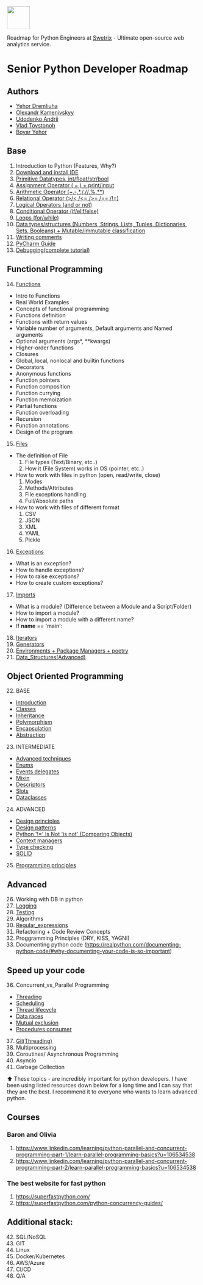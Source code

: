 <a href="https://swetrix.com/?ref=python-roadmap">
    <img src="https://swetrix.com/assets/logo_blue.svg" alt="" height="60" />
</a>

Roadmap for Python Engineers at [Swetrix](https://swetrix.com/?ref=python-roadmap) - Ultimate open-source web analytics service.

# Senior Python Developer Roadmap

## Authors
- [Yehor Dremliuha](https://www.linkedin.com/in/yehor-dremliuha-0b6161212/)
- [Olexandr Kamenivskyy](https://github.com/Sashabus)
- [Udodenko Andrii](https://github.com/elusiivee)
- [Vlad Tovstonoh](https://github.com/VladTovstonoh)
- [Boyar Yehor](https://github.com/Dod900ls1)

## Base
1. Introduction to Python (Features, Why?)
2. [Download and install IDE](Base/2.Download%20and%20install%20IDE.md)
3. [Primitive Datatypes, int/float/str/bool](Base/3.Primitive%20Datatypes.md)
4. [Assignment Operator ( = ) + print/input](Base/4.Print_input.md)
5. [Arithmetic Operator (+,-,*,/,//,%,**)](Base/5.Arithmetic%20Operators.md)
6. [Relational Operator (>/< /<= />= /== /!=)](Base/6-8.Logical%20Conditional.md)
7. [Logical Operators (and or not)](Base/6-8.Logical%20Conditional.md)
8. [Conditional Operator (if/elif/else)](Base/6-8.Logical%20Conditional.md)
9. [Loops (for/while)](Base/9.loops.md)
10. [Data types/structures (Numbers, Strings, Lists, Tuples, Dictionaries, Sets, Booleans) + Mutable/Immutable
    classification](Base/10.0.Data_Structures.md)
11. [Writing comments](Base/11.Writing_comments.md)
12. [PyCharm Guide](Base/12.PyCharm_Features.md)
13. [Debugging(complete tutorial)](Base/13.Debugging.md)

## Functional Programming
14. [Functions](Functional_Programming/14.Functions.md)
 - Intro to Functions
 - Real World Examples
 - Concepts of functional programming
 - Functions definition
 - Functions with return values
 - Variable number of arguments, Default arguments and Named arguments
 - Optional arguments (args*, **kwargs)
 - Higher-order functions
 - Closures
 - Global, local, nonlocal and builtin functions
 - Decorators
 - Anonymous functions
 - Function pointers
 - Function composition
 - Function currying
 - Function memoization
 - Partial functions
 - Function overloading
 - Recursion
 - Function annotations
 - Design of the program

15. [Files](Functional_Programming/15.Files.md)
 - The definition of File
    1. File types (Text/Binary, etc..)
    2. How it (File System) works in OS (pointer, etc..)
 - How to work with files in python (open, read/write, close)
    1. Modes
    2. Methods/Attributes
    3. File exceptions handling
    4. Full/Absolute paths
 - How to work with files of different format
    1. CSV
    2. JSON
    3. XML
    4. YAML
    5. Pickle

16. [Exceptions](Functional_Programming/16.Exceptions.md)
 - What is an exception?
 - How to handle exceptions?
 - How to raise exceptions?
 - How to create custom exceptions?

17. [Imports](Functional_Programming/17.Imports.md)
 - What is a module? (Difference between a Module and a Script/Folder)
 - How to import a module?
 - How to import a module with a different name?
 - If __name__ == 'main':

18. [Iterators](Functional_Programming/18.Iterators.md)
19. [Generators](Functional_Programming/19.Generators.md)
20. [Environments + Package Managers + poetry](Functional_Programming/20.Enviroments.md)
21. [Data_Structures(Advanced)](Functional_Programming/advanced_data_structures.md)

## Object Oriented Programming
22. BASE
 - [Introduction](Object_Oriented_Programming/OOP_BASE/22.1.Introduction_to_oop.md)
 - [Classes](Object_Oriented_Programming/OOP_BASE/22.2.Classes.md)
 - [Inheritance](Object_Oriented_Programming/OOP_BASE/22.3.Inheritance.md)
 - [Polymorphism](Object_Oriented_Programming/OOP_BASE/22.4.Polymorphism.md)
 - [Encapsulation](Object_Oriented_Programming/OOP_BASE/22.5.Encapsulation.md)
 - [Abstraction](Object_Oriented_Programming/OOP_BASE/22.6.Abstraction.md)
23. INTERMEDIATE
 - [Advanced techniques](Object_Oriented_Programming/OOP_INTERMEDIATE/23.1.AdvancedTechniques.md)
 - [Enums](Object_Oriented_Programming/OOP_INTERMEDIATE/23.2.Enums.md)
 - [Events delegates](Object_Oriented_Programming/OOP_INTERMEDIATE/23.3.EventsDelegates.md)
 - [Mixin](Object_Oriented_Programming/OOP_INTERMEDIATE/23.4.Mixin.md)
 - [Descriptors](Object_Oriented_Programming/OOP_INTERMEDIATE/23.5.Descriptors.md)
 - [Slots](Object_Oriented_Programming/OOP_INTERMEDIATE/23.6.Slots.md)
 - [Dataclasses](Object_Oriented_Programming/OOP_INTERMEDIATE/23.7.DataClasses.md)
24. ADVANCED
 - [Design principles](Object_Oriented_Programming/OOP_ADVANCED/24.1.DesignPrinciples.md)
 - [Design patterns](Object_Oriented_Programming/OOP_ADVANCED/24.2.Design_Patterns.md)
 - [Python '!=' Is Not 'is not' (Comparing Objects)](Object_Oriented_Programming/OOP_ADVANCED/24.3.Comparing%20Objects.md)
 - [Context managers](Object_Oriented_Programming/OOP_ADVANCED/25.Context_Managers.md)
 - [Type checking](Object_Oriented_Programming/OOP_ADVANCED/26.Type_Checking.md)
 - [SOLID](Object_Oriented_Programming/OOP_ADVANCED/27.SOLID.md)
25. [Programming principles](Object_Oriented_Programming/34_Proggramming_Principles.md)

## Advanced
26. Working with DB in python
27. [Logging](Advanced/Logging.md)
28. [Testing](Advanced/Testing.md)
29. Algorithms
30. [Regular_expressions](Advanced/Regural_expressions.md)
31. Refactoring + Code Review Concepts
32. Proggramming Principles (DRY, KISS, YAGNI)
33. Documenting python code (https://realpython.com/documenting-python-code/#why-documenting-your-code-is-so-important)

## Speed up your code
36. Concurrent_vs_Parallel Programming
 - [Threading](SpeedUp/36.0.Concurent_vs_Parallel(Threading).md)
 - [Scheduling](SpeedUp/36.1.Scheduling.md)
 - [Thread lifecycle](SpeedUp/36.2.Thread_Lifecycle.md)
 - [Data races](SpeedUp/36.3.Data_Races.md)
 - [Mutual exclusion](SpeedUp/36.4.Mutual_Exclusion.md)
 - [Procedures consumer](SpeedUp/36.5.Produces-consumer.md)
37. [Gil(Threading)](SpeedUp/37.GIL.md)
38. Multiprocessing
39. Coroutines/ Asynchronous Programming
40. Asyncio
41. Garbage Collection

⬆️ These topics - are incredibly important for python developers. I have been using listed resources down below for a long time and I can say that they are the best. I recommend it to everyone who wants to learn advanced python.

## Courses
### Baron and Olivia 
1. https://www.linkedin.com/learning/python-parallel-and-concurrent-programming-part-1/learn-parallel-programming-basics?u=106534538
2. https://www.linkedin.com/learning/python-parallel-and-concurrent-programming-part-2/learn-parallel-programming-basics?u=106534538

### The best website for fast python
1. https://superfastpython.com/
2. https://superfastpython.com/python-concurrency-guides/

## Additional stack:
42. SQL/NoSQL
43. GIT
44. Linux
45. Docker/Kubernetes
46. AWS/Azure
47. CI/CD
48. Q/A
